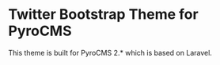 # Twitter Bootstrap Theme for PyroCMS
This theme is built for PyroCMS 2.* which is based on Laravel.
